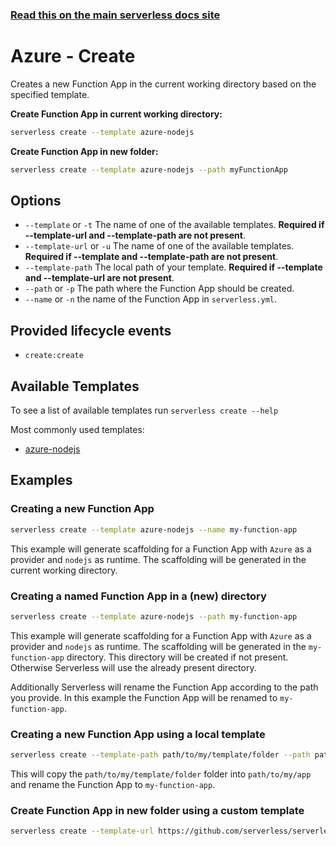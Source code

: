 <!--
title: Serverless Framework Commands - Azure Functions - Create
menuText: create
menuOrder: 1
description: Creates a new Function App in your current working directory
layout: Doc
-->

<!-- DOCS-SITE-LINK:START automatically generated  -->

### [Read this on the main serverless docs site](https://www.serverless.com/framework/docs/providers/azure/cli-reference/create)

<!-- DOCS-SITE-LINK:END -->

# Azure - Create

Creates a new Function App in the current working directory based on the specified
template.

**Create Function App in current working directory:**

```bash
serverless create --template azure-nodejs
```

**Create Function App in new folder:**

```bash
serverless create --template azure-nodejs --path myFunctionApp
```

## Options

- `--template` or `-t` The name of one of the available templates. **Required if --template-url and --template-path are not present**.
- `--template-url` or `-u` The name of one of the available templates. **Required if --template and --template-path are not present**.
- `--template-path` The local path of your template. **Required if --template and --template-url are not present**.
- `--path` or `-p` The path where the Function App should be created.
- `--name` or `-n` the name of the Function App in `serverless.yml`.

## Provided lifecycle events

- `create:create`

## Available Templates

To see a list of available templates run `serverless create --help`

Most commonly used templates:

- [azure-nodejs](https://github.com/serverless/serverless/tree/master/lib/plugins/create/templates/azure-nodejs)

## Examples

### Creating a new Function App

```bash
serverless create --template azure-nodejs --name my-function-app
```

This example will generate scaffolding for a Function App with `Azure` as a provider
and `nodejs` as runtime. The scaffolding will be generated in the current working
directory.

### Creating a named Function App in a (new) directory

```bash
serverless create --template azure-nodejs --path my-function-app
```

This example will generate scaffolding for a Function App with `Azure` as a provider
and `nodejs` as runtime. The scaffolding will be generated in the `my-function-app` directory. This directory will be created if not present. Otherwise
Serverless will use the already present directory.

Additionally Serverless will rename the Function App according to the path you
provide. In this example the Function App will be renamed to `my-function-app`.

### Creating a new Function App using a local template

```bash
serverless create --template-path path/to/my/template/folder --path path/to/my/app --name my-function-app
```

This will copy the `path/to/my/template/folder` folder into `path/to/my/app` and rename the Function App to `my-function-app`.

### Create Function App in new folder using a custom template

```bash
serverless create --template-url https://github.com/serverless/serverless/tree/master/lib/plugins/create/templates/azure-nodejs --path myFunction App
```
